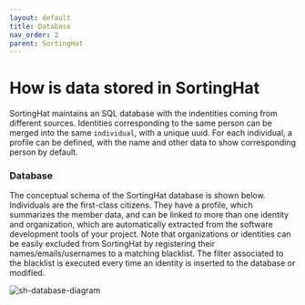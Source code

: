 ```yaml
---
layout: default
title: Database
nav_order: 2
parent: SortingHat
---
```


# How is data stored in SortingHat

SortingHat maintains an SQL database with the indentities coming from different sources. Identities corresponding to the same person can be merged into the same <code>individual</code>, with a unique uuid. For each individual, a profile can be defined, with the name and other data to show corresponding person by default.

### Database

The conceptual schema of the SortingHat database is shown below. Individuals are the first-class citizens. They have a profile, which summarizes the member data, and can be linked to more than one identity and organization, which are automatically extracted from the software development tools of your project. Note that organizations or identities can be easily excluded from SortingHat by registering their names/emails/usernames to a matching blacklist. The filter associated to the blacklist is executed every time an identity is inserted to the database or modified.

![sh-database-diagram](../../../assets/sh-database-diagram.svg)
